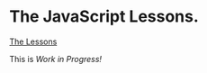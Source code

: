 # The JavaScript Lessons.

[The Lessons](http://micha-alt.github.com/the-javascript-lessons/)

This is *Work in Progress!*
